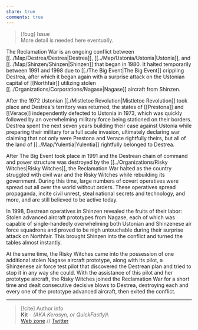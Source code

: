 ```yaml
---  
share: true  
comments: true  
---  
```

> [!bug] Issue  
> More detail is needed here eventually.  
  
The Reclamation War is an ongoing conflict between [[../Map/Destrea/Destrea|Destrea]], [[../Map/Ustonia/Ustonia|Ustonia]], and [[../Map/Shinzen/Shinzen|Shinzen]] that began in 1980. It halted temporarily between 1991 and 1998 due to [[./The Big Event|The Big Event]] crippling Destrea, after which it began again with a surprise attack on the Ustonian capital of [[Northfair]] utilizing stolen [[../Organizations/Corporations/Nagase|Nagase]] aircraft from Shinzen.  
  
After the 1972 Ustonian [[./Mistletoe Revolution|Mistletoe Revolution]] took place and Destrea's territory was returned, the states of [[Prestona]] and [[Verace]] independently defected to Ustonia in 1973, which was quickly followed by an overwhelming military force being stationed on their borders. Destrea spent the next seven years building their case against Ustonia while preparing their military for a full scale invasion, ultimately declaring war claiming that not only were Prestona and Verace rightfully theirs, but all of the land of [[../Map/Yulentia|Yulentia]] rightfully belonged to Destrea.  
  
After The Big Event took place in 1991 and the Destrean chain of command and power structure was destroyed by the [[../Organizations/Risky Witches|Risky Witches]], the Reclamation War halted as the country struggled with civil war and the Risky Witches while rebuilding its government. During this time, large numbers of covert operatives were spread out all over the world without orders. These operatives spread propaganda, incite civil unrest, steal national secrets and technology, and more, and are still believed to be active today.  
  
In 1998, Destrean operatives in Shinzen revealed the fruits of their labor: Stolen advanced aircraft prototypes from Nagase, each of which was capable of single-handedly overwhelming both Ustonian and Shinzenese air force squadrons and proved to be nigh untouchable during their surprise attack on Northfair. This brought Shinzen into the conflict and turned the tables almost instantly.  
  
At the same time, the Risky Witches came into the possession of one additional stolen Nagase aircraft prototype, along with its pilot, a Shinzenese air force test pilot that discovered the Destrean plan and tried to stop it in any way she could. With the assistance of this pilot and her prototype aircraft, the Risky Witches joined the Reclamation War for a short time and dealt consecutive decisive blows to Destrea, destroying each and every one of the prototype advanced aircraft, then exited the conflict.  
  
-----  
> [!cite] Author info  
> **Kit** - *(AKA Kerosyn, or QuickFastly)*\  
> [Web zone](https://kitabe.link) // [Twitter](https://twitter.com/Kerosyn_)